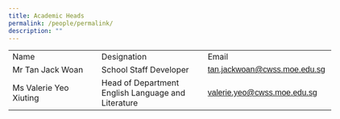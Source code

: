 ```yaml
---
title: Academic Heads
permalink: /people/permalink/
description: ""
---
```

<table border="0" cellpadding="0" cellspacing="0" width="640" style="border-collapse:
 collapse;width:481pt"><colgroup><col width="181" style="mso-width-source:userset;mso-width-alt:6330;width:136pt"> <col width="221" style="mso-width-source:userset;mso-width-alt:7703;width:166pt"> <col width="238" style="mso-width-source:userset;mso-width-alt:8308;width:179pt"></colgroup><tbody><tr height="26" style="mso-height-source:userset;height:19.5pt"><td height="26" class="xl67" width="181" style="height:19.5pt;width:136pt">Name</td><td class="xl67" width="221" style="border-left:none;width:166pt">Designation</td><td class="xl67" width="238" style="border-left:none;width:179pt">Email</td></tr><tr height="19" style="height:14.0pt"><td height="19" class="xl66" width="181" style="height:14.0pt;border-top:none;
  width:136pt">Mr Tan Jack Woan</td><td class="xl66" width="221" style="border-top:none;border-left:none;width:166pt;
  outline: 0px">School Staff Developer</td><td class="xl68" width="238" style="border-top:none;border-left:none;width:179pt;
  outline: 0px"><a href="mailto:tan.jackwoan@cwss.moe.edu.sg"><span style="font-family:Arial, sans-serif;mso-font-charset:0">tan.jackwoan@cwss.moe.edu.sg</span></a></td></tr><tr height="37" style="height:28.0pt"><td height="37" class="xl66" width="181" style="height:28.0pt;border-top:none;
  width:136pt">Ms&nbsp;Valerie Yeo Xiuting</td><td class="xl66" width="221" style="border-top:none;border-left:none;width:166pt">Head of Department<br>English Language and Literature&nbsp;</td><td class="xl69" style="border-top:none;border-left:none"><a href="mailto:valerie.yeo@cwss.moe.edu.sg"><span style="font-family:Arial, sans-serif;
  mso-font-charset:0">valerie.yeo@cwss.moe.edu.sg</span></a></td></tr></tbody></table>